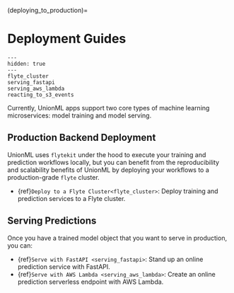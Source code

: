 (deploying_to_production)=

# Deployment Guides

```{toctree}
---
hidden: true
---
flyte_cluster
serving_fastapi
serving_aws_lambda
reacting_to_s3_events
```

Currently, UnionML apps support two core types of machine learning microservices: model training and
model serving.

## Production Backend Deployment

UnionML uses `flytekit` under the hood to execute your training and prediction workflows locally, but you
can benefit from the reproducibility and scalability benefits of UnionML by deploying your workflows
to a production-grade `flyte` cluster.

- {ref}`Deploy to a Flyte Cluster<flyte_cluster>`: Deploy training and prediction services to a Flyte cluster.

## Serving Predictions

Once you have a trained model object that you want to serve in production, you can:

- {ref}`Serve with FastAPI <serving_fastapi>`: Stand up an online prediction service with FastAPI.
- {ref}`Serve with AWS Lambda <serving_aws_lambda>`: Create an online prediction serverless endpoint with AWS Lambda.
